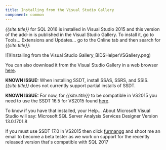 ```yaml
---
title: Installing from the Visual Studio Gallery
component: common
---
```


*{{site.title}}* for SQL 2016 is installed in Visual Studio 2015 and this version of the add-in is published in the Visual Studio Gallery. To install it, go to Tools... Extensions and Updates... go to the Online tab and then search for *{{site.title}}*:

![](Installing from the Visual Studio Gallery_BIDSHelperVSGallery.png)

You can also download it from the Visual Studio Gallery in a web browser [here](https://marketplace.visualstudio.com/vsgallery/e8c17a53-f117-426d-9e92-407115777d6e).

**KNOWN ISSUE:** When installing SSDT, install SSAS, SSRS, and SSIS. *{{site.title}}* does not currently support partial installs of SSDT.

**KNOWN ISSUE:** For now, for *{{site.title}}* to be compatible in VS2015 you need to use the SSDT 16.5 for VS2015 found [here](https://docs.microsoft.com/en-us/sql/ssdt/previous-releases-of-sql-server-data-tools-ssdt-and-ssdt-bi).

To know if you have that installed, your Help... About Microsoft Visual Studio will say:
Microsoft SQL Server Analysis Services Designer 
Version 13.0.1701.8

If you must use SSDT 17.0 in VS2015 then click [furmangg](https://www.codeplex.com/site/users/view/furmangg) and shoot me an email to become a beta tester as we work on support for the recently released version that's compatible with SQL 2017
